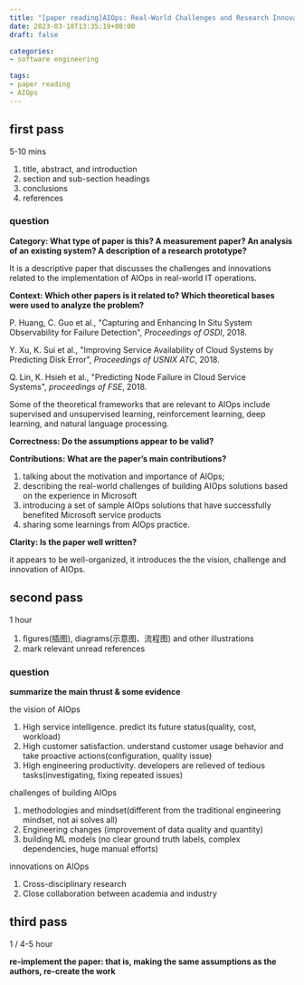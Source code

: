 ```yaml
---
title: "[paper reading]AIOps: Real-World Challenges and Research Innovations"
date: 2023-03-18T13:35:19+08:00
draft: false

categories:
- software engineering

tags:
- paper reading
- AIOps
---
```


## first pass

5-10 mins

1. title, abstract, and introduction
2. section and sub-section headings
3. conclusions
4. references
<!--more-->

### question

**Category: What type of paper is this? A measurement paper? An analysis of an existing system? A description of a research prototype?**

It is a descriptive paper that discusses the challenges and innovations related to the implementation of AIOps in real-world IT operations.

**Context: Which other papers is it related to? Which theoretical bases were used to analyze the problem?**

P. Huang, C. Guo et al., "Capturing and Enhancing In Situ System Observability for Failure Detection", *Proceedings of OSDI*, 2018.

Y. Xu, K. Sui et al., "Improving Service Availability of Cloud Systems by Predicting Disk Error", *Proceedings of USNIX ATC*, 2018.

Q. Lin, K. Hsieh et al., "Predicting Node Failure in Cloud Service Systems", *proceedings of FSE*, 2018.

Some of the theoretical frameworks that are relevant to AIOps include supervised and unsupervised learning, reinforcement learning, deep learning, and natural language processing.

**Correctness: Do the assumptions appear to be valid?**


**Contributions: What are the paper’s main contributions?**

1. talking about the motivation and importance of AIOps; 
2. describing the real-world challenges of building AIOps solutions based on the experience in Microsoft
3. introducing a set of sample AIOps solutions that have successfully benefited Microsoft service products
4. sharing some learnings from AIOps practice.

**Clarity: Is the paper well written?**

it appears to be well-organized, it introduces the the vision, challenge and innovation of AIOps.

## second pass

1 hour

1. ﬁgures(插图), diagrams(示意图、流程图) and other illustrations
2. mark relevant unread references

### question

**summarize the main thrust & some evidence**

the vision of AIOps

1. High service intelligence. predict its future status(quality, cost, workload)
2. High customer satisfaction. understand customer usage behavior and take proactive actions(configuration, quality issue)
3. High engineering productivity. developers are relieved of tedious tasks(investigating, fixing repeated issues)

challenges of building AIOps

1. methodologies and mindset(different from the traditional engineering mindset, not ai solves all)
2. Engineering changes (improvement of data quality and quantity)
3. building ML models (no clear ground truth labels, complex dependencies, huge manual efforts)

innovations on AIOps

1. Cross-disciplinary research
2. Close collaboration between academia and industry

## third pass

1 / 4-5 hour

**re-implement the paper: that is, making the same assumptions as the authors, re-create the work**